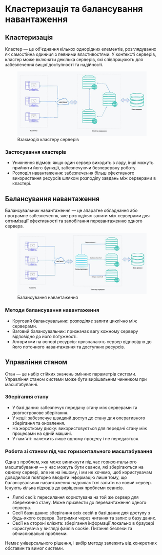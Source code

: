 # Кластеризація та балансування навантаження

## Кластеризація

Кластер — це об'єднання кількох однорідних елементів, розглядуваних як самостійна одиниця з певними властивостями. У контексті серверів, кластер може включати декілька серверів, які співпрацюють для забезпечення вищої доступності та надійності.

<figure>
    <img src="./_images/client_server_2.jpg" style="width: 700px" />
    <figcaption>Взаємодія кластеру серверів</figcaption>
</figure>

### Застосування кластерів

-   Уникнення відмов: якщо один сервер виходить з ладу, інші можуть прийняти його функції, забезпечуючи безперервну роботу.
-   Розподіл навантаження: забезпечення більш ефективного використання ресурсів шляхом розподілу завдань між серверами в кластері.

## Балансування навантаження

Балансувальник навантаження — це апаратне обладнання або програмне забезпечення, яке розподіляє запити між серверами для оптимізації ефективності та запобігання перевантаженню одного сервера.

<figure>
    <img src="./_images/client_server_3.jpg" style="width: 700px" />
    <figcaption>Балансування навантаження</figcaption>
</figure>

### Методи балансування навантаження

-   Круговий балансувальник: розподіляє запити циклічно між серверами.
-   Ваговий балансувальник: призначає вагу кожному серверу відповідно до його потужності.
-   Алгоритми на основі ресурсів: призначають сервер відповідно до його поточного навантаження та доступних ресурсів.

## Управління станом

Стан — це набір стійких значень змінних параметрів системи. Управління станом системи може бути вирішальним чинником при масштабуванні.

### Зберігання стану

-   У базі даних: забезпечує передачу стану між серверами та довгострокове зберігання.
-   У кеші: забезпечує швидкий доступ до стану для оперативного зберігання та оновлення.
-   На жорсткому диску: використовується для передачі стану між процесами на одній машині.
-   У пам'яті: належить лише одному процесу і не передається.

### Робота зі станом під час горизонтального масштабування

Одна з проблем, яка може виникнути під час горизонтального масштабування — у нас можуть бути сеанси, які зберігаються на одному сервері, але не на іншому, і ми не хочемо, щоб користувачам доводилося повторно вводити інформацію лише тому, що балансувальник навантаження надсилає їхні запити на новий сервер. Існують кілька підходів до вирішення проблеми сеансів.

-   Липкі сесії: пересилання користувача на той же сервер для збереження стану. Може призвести до перевантаження одного сервера.
-   Сесії бази даних: зберігання всіх сесій в базі даних для доступу з будь-якого сервера. Затримки через читання та запис в базу даних.
-   Сесії на стороні клієнта: зберігання інформації локально в браузері користувача у вигляді файлів cookie. Питання безпеки та обчислювальні проблеми.

Немає універсального рішення, і вибір методу залежить від конкретних обставин та вимог системи.
